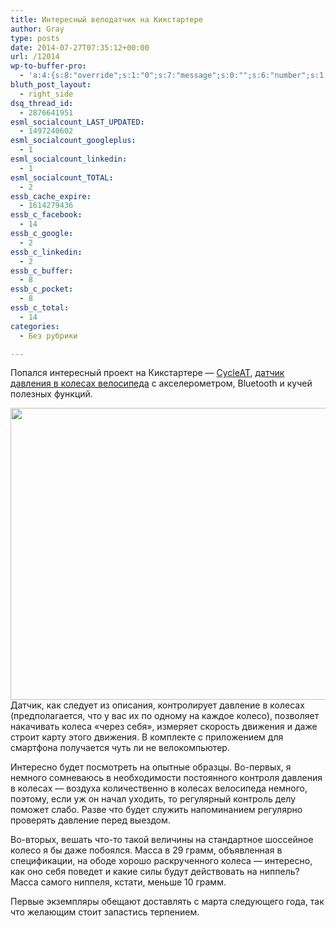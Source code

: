 ```yaml
---
title: Интересный велодатчик на Кикстартере
author: Gray
type: posts
date: 2014-07-27T07:35:12+00:00
url: /12014
wp-to-buffer-pro:
  - 'a:4:{s:8:"override";s:1:"0";s:7:"message";s:0:"";s:6:"number";s:1:"1";s:16:"alternateMessage";s:0:"";}'
bluth_post_layout:
  - right_side
dsq_thread_id:
  - 2876641951
esml_socialcount_LAST_UPDATED:
  - 1497240602
esml_socialcount_googleplus:
  - 1
esml_socialcount_linkedin:
  - 1
esml_socialcount_TOTAL:
  - 2
essb_cache_expire:
  - 1614279436
essb_c_facebook:
  - 14
essb_c_google:
  - 2
essb_c_linkedin:
  - 2
essb_c_buffer:
  - 8
essb_c_pocket:
  - 8
essb_c_total:
  - 14
categories:
  - Без рубрики

---
```








Попался интересный проект на Кикстартере — <a href="http://cycleat.com/" target="_blank">CycleAT</a>, <a href="https://www.kickstarter.com/projects/rdv-labs/cycleat-the-tire-sensor-for-bicycles-and-motorcycl?ref=category" target="_blank">датчик давления в колесах велосипеда</a> с акселерометром, Bluetooth и кучей полезных функций.

<img data-attachment-id="12015" data-permalink="https://blognot.co/12014/8489b68ec9d7d13ff54d8dd6528aace5_large_ccdlqq" data-orig-file="https://i2.wp.com/blognot.co/wp-content/uploads/2020/04/8489b68ec9d7d13ff54d8dd6528aace5_large_ccdlqq.jpg?fit=700%2C467&ssl=1" data-orig-size="700,467" data-comments-opened="1" data-image-meta="{&quot;aperture&quot;:&quot;0&quot;,&quot;credit&quot;:&quot;&quot;,&quot;camera&quot;:&quot;&quot;,&quot;caption&quot;:&quot;&quot;,&quot;created_timestamp&quot;:&quot;0&quot;,&quot;copyright&quot;:&quot;&quot;,&quot;focal_length&quot;:&quot;0&quot;,&quot;iso&quot;:&quot;0&quot;,&quot;shutter_speed&quot;:&quot;0&quot;,&quot;title&quot;:&quot;&quot;,&quot;orientation&quot;:&quot;0&quot;}" data-image-title="8489b68ec9d7d13ff54d8dd6528aace5_large_ccdlqq" data-image-description="" data-medium-file="https://i2.wp.com/blognot.co/wp-content/uploads/2020/04/8489b68ec9d7d13ff54d8dd6528aace5_large_ccdlqq.jpg?fit=300%2C200&ssl=1" data-large-file="https://i2.wp.com/blognot.co/wp-content/uploads/2020/04/8489b68ec9d7d13ff54d8dd6528aace5_large_ccdlqq.jpg?fit=700%2C467&ssl=1" class="aligncenter wp-image-12015" src="https://i1.wp.com/res.cloudinary.com/blognot/image/upload/v1406445567/8489b68ec9d7d13ff54d8dd6528aace5_large_ccdlqq.jpg?resize=700%2C467&#038;ssl=1" alt="" width="700" height="467" data-recalc-dims="1" /> Датчик, как следует из описания, контролирует давление в колесах (предполагается, что у вас их по одному на каждое колесо), позволяет накачивать колеса &#171;через себя&#187;, измеряет скорость движения и даже строит карту этого движения. В комплекте с приложением для смартфона получается чуть ли не велокомпьютер.

Интересно будет посмотреть на опытные образцы. Во-первых, я немного сомневаюсь в необходимости постоянного контроля давления в колесах — воздуха количественно в колесах велосипеда немного, поэтому, если уж он начал уходить, то регулярный контроль делу поможет слабо. Разве что будет служить напоминанием регулярно проверять давление перед выездом.

Во-вторых, вешать что-то такой величины на стандартное шоссейное колесо я бы даже побоялся. Масса в 29 грамм, объявленная в спецификации, на ободе хорошо раскрученного колеса — интересно, как оно себя поведет и какие силы будут действовать на ниппель? Масса самого ниппеля, кстати, меньше 10 грамм.

Первые экземпляры обещают доставлять с марта следующего года, так что желающим стоит запастись терпением.